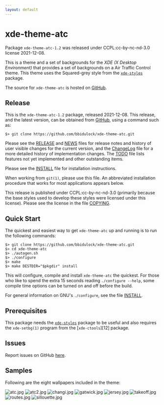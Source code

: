 ```yaml
---
layout: default
---
```

[xde-theme-atc -- read me first file.  2021-12-08]: #

xde-theme-atc
===============

Package `xde-theme-atc-1.2` was released under CCPL:cc-by-nc-nd-3.0
license 2021-12-08.

This is a theme and a set of backgrounds for the _XDE (X Desktop
Environment)_ that provides a set of backgrounds on
a Air Traffic Control theme.
This theme uses the Squared-grey style from the [`xde-styles`][11]
package.

The source for `xde-theme-atc` is hosted on [GitHub][1].


Release
-------

This is the `xde-theme-atc-1.2` package, released 2021-12-08.
This release, and the latest version, can be obtained from [GitHub][1],
using a command such as:

    $> git clone https://github.com/bbidulock/xde-theme-atc.git

Please see the [RELEASE][3] and [NEWS][4] files for release notes and
history of user visible changes for the current version, and the
[ChangeLog][5] file for a more detailed history of implementation
changes.  The [TODO][6] file lists features not yet implemented and
other outstanding items.

Please see the [INSTALL][8] file for installation instructions.

When working from `git(1)`, please use this file.  An abbreviated
installation procedure that works for most applications appears below.

This release is published under CCPL:cc-by-nc-nd-3.0 (primarily because
the base styles used to develop these styles were licensed under this
license).
Please see the license in the file [COPYING][10].


Quick Start
-----------

The quickest and easiest way to get `xde-theme-atc` up and
running is to run the following commands:

    $> git clone https://github.com/bbidulock/xde-theme-atc.git
    $> cd xde-theme-atc
    $> ./autogen.sh
    $> ./configure
    $> make
    $> make DESTDIR="$pkgdir" install

This will configure, compile and install `xde-theme-atc` the
quickest.  For those who like to spend the extra 15 seconds reading
`./configure --help`, some compile time options can be turned on and off
before the build.

For general information on GNU's `./configure`, see the file
[INSTALL][8].


Prerequisites
-------------

This package needs the [`xde-styles`][11] package to be useful and also
requires the `xde-setbg(1)` program from the [`xde-ctools`][12] package.


Issues
------

Report issues on GitHub [here][2].


Samples
-------

Following are the eight wallpapers included in the theme:

![atc.jpg](images/atc.jpg "Wallpaper #1")
![atc2.jpg](images/atc2.jpg "Wallpaper #2")
![changi.jpg](images/changi.jpg "Wallpaper #3")
![gatwick.jpg](images/gatwick.jpg "Wallpaper #4")
![jersey.jpg](images/jersey.jpg "Wallpaper #5")
![takeoff.jpg](images/takeoff.jpg "Wallpaper #6")
![routes.jpg](images/routes.jpg "Wallpaper #7")
![sillouette.jpg](images/sillouette.jpg "Wallpaper #8")



[1]: https://github.com/bbidulock/xde-theme-ahsoka
[2]: https://github.com/bbidulock/xde-theme-ahsoka/issues
[3]: https://github.com/bbidulock/xde-theme-ahsoka/blob/master/RELEASE
[4]: https://github.com/bbidulock/xde-theme-ahsoka/blob/master/NEWS
[5]: https://github.com/bbidulock/xde-theme-ahsoka/blob/master/ChangeLog
[6]: https://github.com/bbidulock/xde-theme-ahsoka/blob/master/TODO
[7]: https://github.com/bbidulock/xde-theme-ahsoka/blob/master/COMPLIANCE
[8]: https://github.com/bbidulock/xde-theme-ahsoka/blob/master/INSTALL
[9]: https://github.com/bbidulock/xde-theme-ahsoka/blob/master/LICENSE
[10]: https://github.com/bbidulock/xde-theme-ahsoka/blob/master/COPYING
[11]: https://github.com/bbidulock/xde-styles
[11]: https://github.com/bbidulock/xde-ctools

[ vim: set ft=markdown sw=4 tw=72 nocin nosi fo+=tcqlorn spell: ]: #
